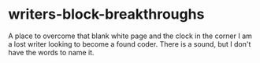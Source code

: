 # writers-block-breakthroughs
A place to overcome that blank white page and the clock in the corner
I am a lost writer looking to become a found coder.
There is a sound, but I don't have the words to name it.
